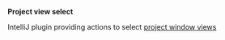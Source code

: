 **Project view select**

IntelliJ plugin providing actions to select [project window views](https://www.jetbrains.com/help/idea/project-tool-window.html#views)
